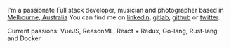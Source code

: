 I'm a passionate Full stack developer, musician and photographer based in [Melbourne, Australia](https://www.google.com.au/maps/place/Melbourne+VIC/@-37.8602828,145.079616,10z/data=!3m1!4b1!4m2!3m1!1s0x6ad646b5d2ba4df7:0x4045675218ccd90)
You can find me on [linkedin](https://au.linkedin.com/in/theatlasroom), [gitlab](https://gitlab.com/ekigbo), [github](https://github.com/theatlasroom) or [twitter](https://twitter.com/theatlasroom).

Current passions: VueJS, ReasonML, React + Redux, Go-lang, Rust-lang and Docker.
